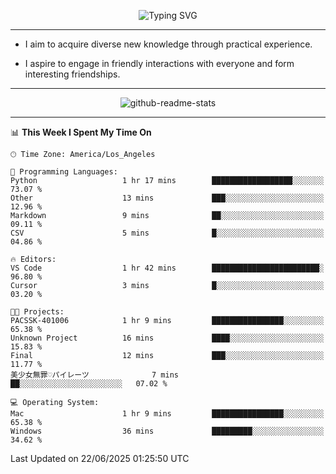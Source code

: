 <p align="center">
  <img src="https://readme-typing-svg.demolab.com?font=Fira+Code&weight=500&size=32&duration=2500&pause=1600&center=true&vCenter=true&random=false&width=1024&height=64&lines=Hi+there+%F0%9F%91%8B;I'm+delighted+you+could+make+it+here+%F0%9F%8E%89;I'm+Harry%2C+a+college+student+still+finding+my+way" alt="Typing SVG" />
</p>


---


- I aim to acquire diverse new knowledge through practical experience.

- I aspire to engage in friendly interactions with everyone and form interesting friendships.


---


<p align="center">
  <img src="https://github-readme-stats.vercel.app/api?username=Harry-Jing&show_icons=true" alt="github-readme-stats"/>
</p>


---

<!--START_SECTION:waka-->
📊 **This Week I Spent My Time On** 

```text
🕑︎ Time Zone: America/Los_Angeles

💬 Programming Languages: 
Python                   1 hr 17 mins        ██████████████████░░░░░░░   73.07 % 
Other                    13 mins             ███░░░░░░░░░░░░░░░░░░░░░░   12.96 % 
Markdown                 9 mins              ██░░░░░░░░░░░░░░░░░░░░░░░   09.11 % 
CSV                      5 mins              █░░░░░░░░░░░░░░░░░░░░░░░░   04.86 % 

🔥 Editors: 
VS Code                  1 hr 42 mins        ████████████████████████░   96.80 % 
Cursor                   3 mins              █░░░░░░░░░░░░░░░░░░░░░░░░   03.20 % 

🐱‍💻 Projects: 
PACSSK-401006            1 hr 9 mins         ████████████████░░░░░░░░░   65.38 % 
Unknown Project          16 mins             ████░░░░░░░░░░░░░░░░░░░░░   15.83 % 
Final                    12 mins             ███░░░░░░░░░░░░░░░░░░░░░░   11.77 % 
美少女無罪♡パイレーツ              7 mins              ██░░░░░░░░░░░░░░░░░░░░░░░   07.02 % 

💻 Operating System: 
Mac                      1 hr 9 mins         ████████████████░░░░░░░░░   65.38 % 
Windows                  36 mins             █████████░░░░░░░░░░░░░░░░   34.62 % 
```


 Last Updated on 22/06/2025 01:25:50 UTC
<!--END_SECTION:waka-->
